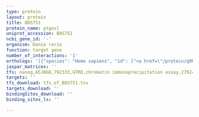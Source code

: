 ```yaml
---
type: protein
layout: protein
title: B0S751
protein_name: ptgesl
uniprot_accession: B0S751
ncbi_gene_id: '-'
organism: Danio rerio
function: target gene
number_of_interactions: '1'
orthologs: '[{"species": "Homo sapiens", "id": ["<a href=\"/protein/q9h7z7\">Q9H7Z7</a>"]}, {"species": "Mus musculus", "id": ["<a href=\"/protein/q8bwm0\">Q8BWM0</a>"]}, {"species": "Rattus norvegicus", "id": ["<a href=\"/protein/d4ae56\">D4AE56</a>"]}, {"species": "Drosophila melanogaster", "id": ["<a href=\"/protein/q9v420\">Q9V420</a>"]}, {"species": "Caenorhabditis elegans", "id": ["<a href=\"/protein/q21925\">Q21925</a>"]}]'
jaspar_matrices: ''
tfs: nanog,A5JNG8,792333,GTRD,chromatin immunoprecipitation assay,27924024%5Buid%5D,No
targets: ''
tfs_download: tfs_of_B0S751.tsv
targets_download: ''
bindingSites_download: ''
binding_sites_ls: ''

---
```

